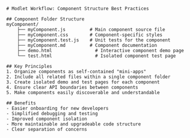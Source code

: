     # Modlet Workflow: Component Structure Best Practices

    ## Component Folder Structure
    myComponent/
        ├── myComponent.js         # Main component source file
        ├── myComponent.css        # Component-specific styles
        ├── myComponent.test.js    # Unit tests for the component
        ├── myComponent.md         # Component documentation
        ├── demo.html                # Interactive component demo page
        └── test.html                # Isolated component test page

    ## Key Principles
    1. Organize components as self-contained "mini-apps"
    2. Include all related files within a single component folder
    3. Create isolated demo and test pages for each component
    4. Ensure clear API boundaries between components
    5. Make components easily discoverable and understandable

    ## Benefits
    - Easier onboarding for new developers
    - Simplified debugging and testing
    - Improved component isolation
    - More maintainable and upgradeable code structure
    - Clear separation of concerns